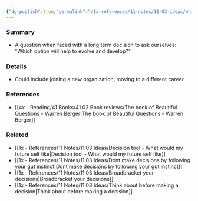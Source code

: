 ```yaml
---
{"dg-publish":true,"permalink":"/1x-references/11-notes/11-03-ideas/which-option-will-help-me-to-develop/","title":"Which option will help me to develop","dgShowBacklinks":false}
---
```



### Summary
- A question when faced with a long term decision to ask ourselves: "Which option will help to evolve and develop?"

### Details
- Could include joining a new organization, moving to a different career

### References
- [[4x - Reading/41 Books/41.02 Book reviews/The book of Beautiful Questions - Warren Berger\|The book of Beautiful Questions - Warren Berger]]

### Related
- [[1x - References/11 Notes/11.03 Ideas/Decision tool - What would my future self like\|Decision tool - What would my future self like]]
- [[1x - References/11 Notes/11.03 Ideas/Dont make decisions by following your gut instinct\|Dont make decisions by following your gut instinct]]
- [[1x - References/11 Notes/11.03 Ideas/Broadbracket your decisions\|Broadbracket your decisions]]
- [[1x - References/11 Notes/11.03 Ideas/Think about before making a decision\|Think about before making a decision]]